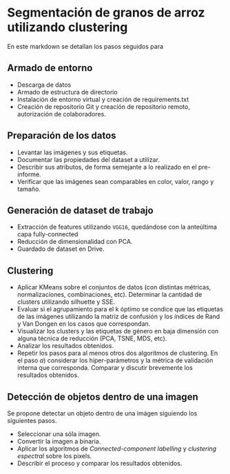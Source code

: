# Segmentación de granos de arroz utilizando clustering

En este markdown se detallan los pasos seguidos para 

## Armado de entorno
* Descarga de datos
* Armado de estructura de directorio
* Instalación de entorno virtual y creación de requirements.txt
* Creación de repositorio Git y creación de repositorio remoto, autorización de colaboradores. 

## Preparación de los datos
* Levantar las imágenes y sus etiquetas. 
* Documentar las propiedades del dataset a utilizar. 
* Describir sus atributos, de forma semejante a lo realizado en el pre-informe. 
* Verificar que las imágenes sean comparables en color, valor, rango y tamaño.

## Generación de dataset de trabajo
* Extracción de features utilizando `VGG16`, quedándose con la anteúltima capa fully-connected
* Reducción de dimensionalidad con PCA. 
* Guardado de dataset en Drive. 

## Clustering
* Aplicar KMeans sobre el conjuntos de datos (con distintas métricas, normalizaciones,
combinaciones, etc). Determinar la cantidad de clusters utilizando silhuette y SSE.
* Evaluar si el agrupamiento para el k óptimo se condice que las etiquetas de las imágenes
utilizando la matriz de confusión y los índices de Rand y Van Dongen en los casos que
correspondan.
* Visualizar los clusters y las etiquetas de género en baja dimensión con alguna técnica
de reducción (PCA, TSNE, MDS, etc).
* Analizar los resultados obtenidos.
* Repetir los pasos para al menos otros dos algoritmos de clustering. En el paso $a)$ considerar
los hiper-parámetros y la métrica de validación interna que corresponda. Comparar y
discutir brevemente los resultados obtenidos.

## Detección de objetos dentro de una imagen
Se propone detectar un objeto dentro de una imágen siguiendo los siguientes pasos.
* Seleccionar una sóla imagen.
* Convertir la imagen a binaria.
* Aplicar los algoritmos de *Connected-component labelling* y *clustering espectral* sobre
los pixels.
* Describir el proceso y comparar los resultados obtenidos.